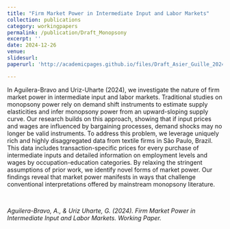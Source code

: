 ```yaml
---
title: "Firm Market Power in Intermediate Input and Labor Markets"
collection: publications
category: workingpapers
permalink: /publication/Draft_Monopsony
excerpt: ''
date: 2024-12-26
venue: 
slidesurl: 
paperurl: 'http://academicpages.github.io/files/Draft_Asier_Guille_20241225.pdf'

---
```


In Aguilera-Bravo and Uriz-Uharte (2024), we investigate the nature of firm market power in intermediate input and labor markets. Traditional studies on monopsony power rely on demand shift instruments to estimate supply elasticities and infer monopsony power from an upward-sloping supply curve. Our research builds on this approach, showing that if input prices and wages are influenced by bargaining processes, demand shocks may no longer be valid instruments. To address this problem, we leverage uniquely rich and highly disaggregated data from textile firms in São Paulo, Brazil. This data includes transaction-specific prices for every purchase of intermediate inputs and detailed information on employment levels and wages by occupation-education categories. By relaxing the stringent assumptions of prior work, we identify novel forms of market power. Our findings reveal that market power manifests in ways that challenge conventional interpretations offered by mainstream monopsony literature.

<br>

<cite>Aguilera-Bravo, A., & Uriz Uharte, G. (2024). Firm Market Power in Intermediate Input and Labor Markets. Working Paper.<cite>
